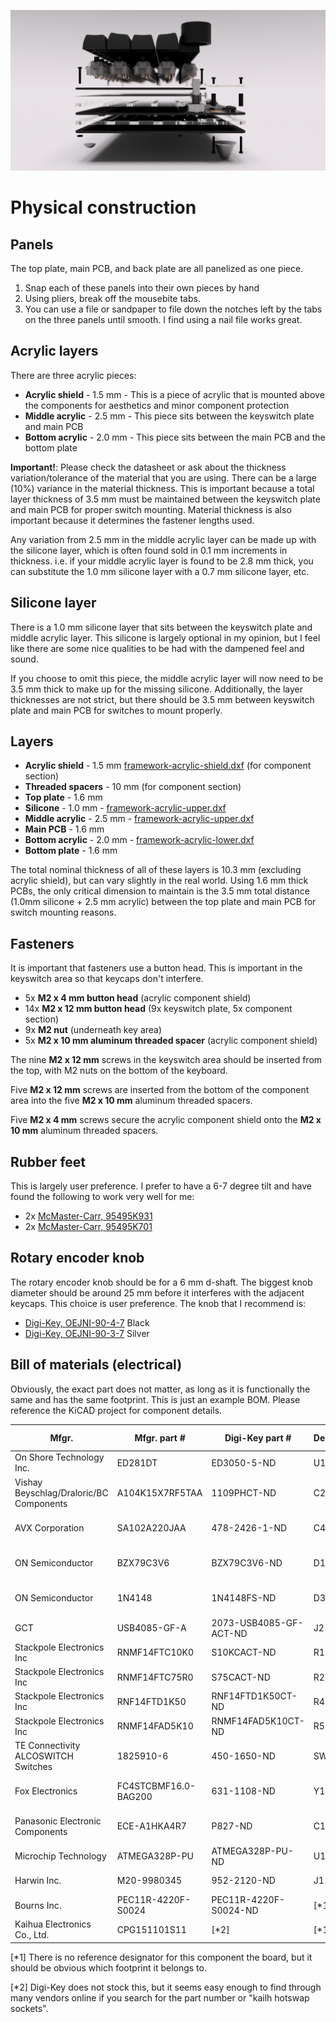 ![](e1.png)

# Physical construction
## Panels
The top plate, main PCB, and back plate are all panelized as one piece.
1. Snap each of these panels into their own pieces by hand
2. Using pliers, break off the mousebite tabs.
3. You can use a file or sandpaper to file down the notches left by the tabs on the three panels until smooth. I find using a nail file works great.

## Acrylic layers
There are three acrylic pieces:
- **Acrylic shield** - 1.5 mm - This is a piece of acrylic that is mounted above the components for aesthetics and minor component protection
- **Middle acrylic** - 2.5 mm - This piece sits between the keyswitch plate and main PCB
- **Bottom acrylic** - 2.0 mm - This piece sits between the main PCB and the bottom plate

**Important!**: Please check the datasheet or ask about the thickness variation/tolerance of the material that you are using. There can be a large (10%) variance in the material thickness. This is important because a total layer thickness of 3.5 mm must be maintained between the keyswitch plate and main PCB for proper switch mounting. Material thickness is also important because it determines the fastener lengths used.

Any variation from 2.5 mm in the middle acrylic layer can be made up with the silicone layer, which is often found sold in 0.1 mm increments in thickness. i.e. if your middle acrylic layer is found to be 2.8 mm thick, you can substitute the 1.0 mm silicone layer with a 0.7 mm silicone layer, etc.

## Silicone layer
There is a 1.0 mm silicone layer that sits between the keyswitch plate and middle acrylic layer. This silicone is largely optional in my opinion, but I feel like there are some nice qualities to be had with the dampened feel and sound.

If you choose to omit this piece, the middle acrylic layer will now need to be 3.5 mm thick to make up for the missing silicone. Additionally, the layer thicknesses are not strict, but there should be 3.5 mm between keyswitch plate and main PCB for switches to mount properly.

## Layers
- **Acrylic shield** - 1.5 mm [framework-acrylic-shield.dxf](/rev1/acrylic/dxf/framework-acrylic-shield.dxf) (for component section)
- **Threaded spacers** - 10 mm (for component section)
- **Top plate** - 1.6 mm
- **Silicone** - 1.0 mm - [framework-acrylic-upper.dxf](/rev1/acrylic/dxf/framework-acrylic-upper.dxf)
- **Middle acrylic** - 2.5 mm - [framework-acrylic-upper.dxf](/rev1/acrylic/dxf/framework-acrylic-upper.dxf)
- **Main PCB** - 1.6 mm
- **Bottom acrylic** - 2.0 mm - [framework-acrylic-lower.dxf](/rev1/acrylic/dxf/framework-acrylic-lower.dxf)
- **Bottom plate** - 1.6 mm

The total nominal thickness of all of these layers is 10.3 mm (excluding acrylic shield), but can vary slightly in the real world. Using 1.6 mm thick PCBs, the only critical dimension to maintain is the 3.5 mm total distance (1.0mm silicone + 2.5 mm acrylic) between the top plate and main PCB for switch mounting reasons.

## Fasteners
It is important that fasteners use a button head. This is important in the keyswitch area so that keycaps don't interfere.

- 5x **M2 x 4 mm button head** (acrylic component shield)
- 14x **M2 x 12 mm button head** (9x keyswitch plate, 5x component section)
- 9x **M2 nut** (underneath key area)
- 5x **M2 x 10 mm aluminum threaded spacer** (acrylic component shield)

The nine **M2 x 12 mm** screws in the keyswitch area should be inserted from the top, with M2 nuts on the bottom of the keyboard.

Five **M2 x 12 mm** screws are inserted from the bottom of the component area into the five **M2 x 10 mm** aluminum threaded spacers.

Five **M2 x 4 mm** screws secure the acrylic component shield onto the **M2 x 10 mm** aluminum threaded spacers.

## Rubber feet
This is largely user preference. I prefer to have a 6-7 degree tilt and have found the following to work very well for me:
- 2x [McMaster-Carr, 95495K931](https://www.mcmaster.com/95495K931-95495K819/)
- 2x [McMaster-Carr, 95495K701](https://www.mcmaster.com/95495K701-95495K811/)

## Rotary encoder knob
The rotary encoder knob should be for a 6 mm d-shaft. The biggest knob diameter should be around 25 mm before it interferes with the adjacent keycaps. This choice is user preference. The knob that I recommend is:
- [Digi-Key, OEJNI-90-4-7](https://www.digikey.ca/en/products/detail/kilo-international/OEJNI-90-4-7/5970407) Black
- [Digi-Key, OEJNI-90-3-7](https://www.digikey.ca/en/products/detail/kilo-international/OEJNI-90-3-7/5970404) Silver

## Bill of materials (electrical)
Obviously, the exact part does not matter, as long as it is functionally the same and has the same footprint. This is just an example BOM. Please reference the KiCAD project for component details.

Mfgr.                                   | Mfgr. part #         | Digi-Key part #        | Designator | Qty | Standard Name
----------------------------------------|----------------------|------------------------|------------|-----|---------------------------
On Shore Technology Inc.                | ED281DT              | ED3050-5-ND            | U1         | 1   | DIP IC Socket 28-Pin 0.3"
Vishay Beyschlag/Draloric/BC Components | A104K15X7RF5TAA      | 1109PHCT-ND            | C2, C3     | 2   | Ceramic Capacitor, 0.1uF 50v
AVX Corporation                         | SA102A220JAA         | 478-2426-1-ND          | C4, C5     | 2   | Ceramic Capacitor, 22pF 200v
ON Semiconductor                        | BZX79C3V6            | BZX79C3V6-ND           | D1, D2     | 2   | Zener Diode, 500mW 3.6V DO35
ON Semiconductor                        | 1N4148               | 1N4148FS-ND            | D3 - D62   | 60  | Diode, 1N4148 100V 200mA
GCT                                     | USB4085-GF-A         | 2073-USB4085-GF-ACT-ND | J2         | 1   | USB 2.0 Type C Receptacle
Stackpole Electronics Inc               | RNMF14FTC10K0        | S10KCACT-ND            | R1         | 1   | Resistor, 10 kOhms
Stackpole Electronics Inc               | RNMF14FTC75R0        | S75CACT-ND             | R2, R3     | 2   | Resistor, 75 Ohms
Stackpole Electronics Inc               | RNF14FTD1K50         | RNF14FTD1K50CT-ND      | R4         | 1   | Resistor, 1.5 kOhms
Stackpole Electronics Inc               | RNMF14FAD5K10        | RNMF14FAD5K10CT-ND     | R5, R6     | 2   | Resistor, 5.1 kOhms
TE Connectivity ALCOSWITCH Switches     | 1825910-6            | 450-1650-ND            | SW1, SW2   | 2   | 6x6x1 4-pin Push Button
Fox Electronics                         | FC4STCBMF16.0-BAG200 | 631-1108-ND            | Y1         | 1   | 16 MHz Crystal Oscillator
Panasonic Electronic Components         | ECE-A1HKA4R7         | P827-ND                | C1         | 1   | Electrolytic Capacitor, 4.7uF 50V
Microchip Technology                    | ATMEGA328P-PU        | ATMEGA328P-PU-ND       | U1         | 1   | ATMega328P-PU
Harwin Inc.                             | M20-9980345          | 952-2120-ND            | J1         | 1   | 6-pin Header Connector
Bourns Inc.                             | PEC11R-4220F-S0024   | PEC11R-4220F-S0024-ND  | [*1]       | 1   | Rotary Encoder
Kaihua Electronics Co., Ltd.            | CPG151101S11         | [*2]                   | [*1]       | 62  | Hotswap Sockets

[*1] There is no reference designator for this component the board, but it should be obvious which footprint it belongs to.

[*2] Digi-Key does not stock this, but it seems easy enough to find through many vendors online if you search for the part number or "kailh hotswap sockets".
